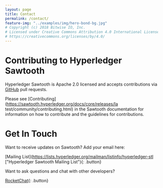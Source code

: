 ```yaml
---
layout: page
title: Contact
permalink: /contact/
feature-img: "../examples/img/hero-bond-bg.jpg"
# Copyright (c) 2018 Bitwise IO, Inc.
# Licensed under Creative Commons Attribution 4.0 International License
# https://creativecommons.org/licenses/by/4.0/
---
```


# Contributing to Hyperledger Sawtooth

Hyperledger Sawtooth is Apache 2.0 licensed and accepts contributions via
[GitHub](https://github.com/hyperledger/sawtooth-core) pull requests.

Please see [Contributing](https://sawtooth.hyperledger.org/docs/core/releases/la
test/community/contributing.html) in the Sawtooth documentation for information
on how to contribute and the guidelines for contributions.

# Get In Touch

Want to receive updates on Sawtooth? Add your email here:

[Mailing List](https://lists.hyperledger.org/mailman/listinfo/hyperledger-stl
["Hyperledger Sawtooth Mailing List"){: .button}

Want to ask questions and chat with other developers?

[RocketChat](https://chat.hyperledger.org/channel/sawtooth
"RocketChat"){: .button}
